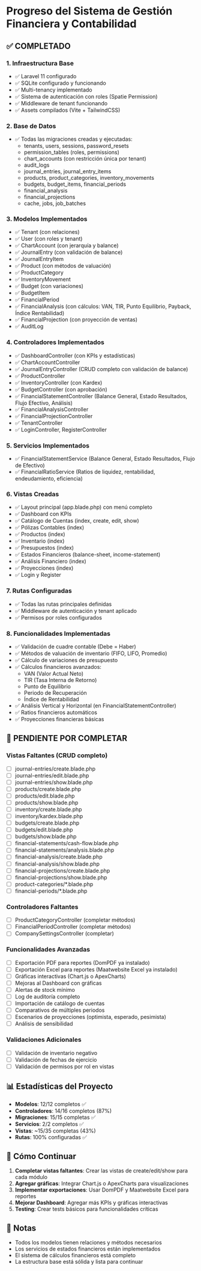 # Progreso del Sistema de Gestión Financiera y Contabilidad

## ✅ COMPLETADO

### 1. Infraestructura Base
- ✅ Laravel 11 configurado
- ✅ SQLite configurado y funcionando
- ✅ Multi-tenancy implementado
- ✅ Sistema de autenticación con roles (Spatie Permission)
- ✅ Middleware de tenant funcionando
- ✅ Assets compilados (Vite + TailwindCSS)

### 2. Base de Datos
- ✅ Todas las migraciones creadas y ejecutadas:
  - tenants, users, sessions, password_resets
  - permission_tables (roles, permissions)
  - chart_accounts (con restricción única por tenant)
  - audit_logs
  - journal_entries, journal_entry_items
  - products, product_categories, inventory_movements
  - budgets, budget_items, financial_periods
  - financial_analysis
  - financial_projections
  - cache, jobs, job_batches

### 3. Modelos Implementados
- ✅ Tenant (con relaciones)
- ✅ User (con roles y tenant)
- ✅ ChartAccount (con jerarquía y balance)
- ✅ JournalEntry (con validación de balance)
- ✅ JournalEntryItem
- ✅ Product (con métodos de valuación)
- ✅ ProductCategory
- ✅ InventoryMovement
- ✅ Budget (con variaciones)
- ✅ BudgetItem
- ✅ FinancialPeriod
- ✅ FinancialAnalysis (con cálculos: VAN, TIR, Punto Equilibrio, Payback, Índice Rentabilidad)
- ✅ FinancialProjection (con proyección de ventas)
- ✅ AuditLog

### 4. Controladores Implementados
- ✅ DashboardController (con KPIs y estadísticas)
- ✅ ChartAccountController
- ✅ JournalEntryController (CRUD completo con validación de balance)
- ✅ ProductController
- ✅ InventoryController (con Kardex)
- ✅ BudgetController (con aprobación)
- ✅ FinancialStatementController (Balance General, Estado Resultados, Flujo Efectivo, Análisis)
- ✅ FinancialAnalysisController
- ✅ FinancialProjectionController
- ✅ TenantController
- ✅ LoginController, RegisterController

### 5. Servicios Implementados
- ✅ FinancialStatementService (Balance General, Estado Resultados, Flujo de Efectivo)
- ✅ FinancialRatioService (Ratios de liquidez, rentabilidad, endeudamiento, eficiencia)

### 6. Vistas Creadas
- ✅ Layout principal (app.blade.php) con menú completo
- ✅ Dashboard con KPIs
- ✅ Catálogo de Cuentas (index, create, edit, show)
- ✅ Pólizas Contables (index)
- ✅ Productos (index)
- ✅ Inventario (index)
- ✅ Presupuestos (index)
- ✅ Estados Financieros (balance-sheet, income-statement)
- ✅ Análisis Financiero (index)
- ✅ Proyecciones (index)
- ✅ Login y Register

### 7. Rutas Configuradas
- ✅ Todas las rutas principales definidas
- ✅ Middleware de autenticación y tenant aplicado
- ✅ Permisos por roles configurados

### 8. Funcionalidades Implementadas
- ✅ Validación de cuadre contable (Debe = Haber)
- ✅ Métodos de valuación de inventario (FIFO, LIFO, Promedio)
- ✅ Cálculo de variaciones de presupuesto
- ✅ Cálculos financieros avanzados:
  - VAN (Valor Actual Neto)
  - TIR (Tasa Interna de Retorno)
  - Punto de Equilibrio
  - Periodo de Recuperación
  - Índice de Rentabilidad
- ✅ Análisis Vertical y Horizontal (en FinancialStatementController)
- ✅ Ratios financieros automáticos
- ✅ Proyecciones financieras básicas

## 🔄 PENDIENTE POR COMPLETAR

### Vistas Faltantes (CRUD completo)
- [ ] journal-entries/create.blade.php
- [ ] journal-entries/edit.blade.php
- [ ] journal-entries/show.blade.php
- [ ] products/create.blade.php
- [ ] products/edit.blade.php
- [ ] products/show.blade.php
- [ ] inventory/create.blade.php
- [ ] inventory/kardex.blade.php
- [ ] budgets/create.blade.php
- [ ] budgets/edit.blade.php
- [ ] budgets/show.blade.php
- [ ] financial-statements/cash-flow.blade.php
- [ ] financial-statements/analysis.blade.php
- [ ] financial-analysis/create.blade.php
- [ ] financial-analysis/show.blade.php
- [ ] financial-projections/create.blade.php
- [ ] financial-projections/show.blade.php
- [ ] product-categories/*.blade.php
- [ ] financial-periods/*.blade.php

### Controladores Faltantes
- [ ] ProductCategoryController (completar métodos)
- [ ] FinancialPeriodController (completar métodos)
- [ ] CompanySettingsController (completar)

### Funcionalidades Avanzadas
- [ ] Exportación PDF para reportes (DomPDF ya instalado)
- [ ] Exportación Excel para reportes (Maatwebsite Excel ya instalado)
- [ ] Gráficas interactivas (Chart.js o ApexCharts)
- [ ] Mejoras al Dashboard con gráficas
- [ ] Alertas de stock mínimo
- [ ] Log de auditoría completo
- [ ] Importación de catálogo de cuentas
- [ ] Comparativos de múltiples periodos
- [ ] Escenarios de proyecciones (optimista, esperado, pesimista)
- [ ] Análisis de sensibilidad

### Validaciones Adicionales
- [ ] Validación de inventario negativo
- [ ] Validación de fechas de ejercicio
- [ ] Validación de permisos por rol en vistas

## 📊 Estadísticas del Proyecto

- **Modelos**: 12/12 completos ✅
- **Controladores**: 14/16 completos (87%)
- **Migraciones**: 15/15 completas ✅
- **Servicios**: 2/2 completos ✅
- **Vistas**: ~15/35 completas (43%)
- **Rutas**: 100% configuradas ✅

## 🚀 Cómo Continuar

1. **Completar vistas faltantes**: Crear las vistas de create/edit/show para cada módulo
2. **Agregar gráficas**: Integrar Chart.js o ApexCharts para visualizaciones
3. **Implementar exportaciones**: Usar DomPDF y Maatwebsite Excel para reportes
4. **Mejorar Dashboard**: Agregar más KPIs y gráficas interactivas
5. **Testing**: Crear tests básicos para funcionalidades críticas

## 📝 Notas

- Todos los modelos tienen relaciones y métodos necesarios
- Los servicios de estados financieros están implementados
- El sistema de cálculos financieros está completo
- La estructura base está sólida y lista para continuar

